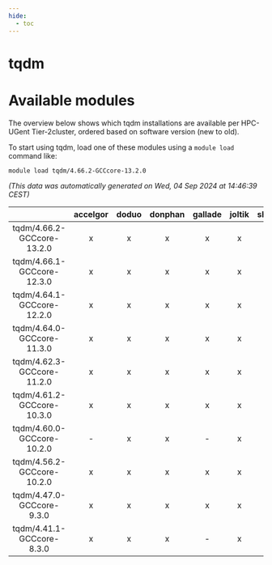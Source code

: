 ```yaml
---
hide:
  - toc
---
```


tqdm
====

# Available modules


The overview below shows which tqdm installations are available per HPC-UGent Tier-2cluster, ordered based on software version (new to old).

To start using tqdm, load one of these modules using a `module load` command like:

```shell
module load tqdm/4.66.2-GCCcore-13.2.0
```

*(This data was automatically generated on Wed, 04 Sep 2024 at 14:46:39 CEST)*  

| |accelgor|doduo|donphan|gallade|joltik|shinx|skitty|
| :---: | :---: | :---: | :---: | :---: | :---: | :---: | :---: |
|tqdm/4.66.2-GCCcore-13.2.0|x|x|x|x|x|x|x|
|tqdm/4.66.1-GCCcore-12.3.0|x|x|x|x|x|x|x|
|tqdm/4.64.1-GCCcore-12.2.0|x|x|x|x|x|x|x|
|tqdm/4.64.0-GCCcore-11.3.0|x|x|x|x|x|x|x|
|tqdm/4.62.3-GCCcore-11.2.0|x|x|x|x|x|-|x|
|tqdm/4.61.2-GCCcore-10.3.0|x|x|x|x|x|-|x|
|tqdm/4.60.0-GCCcore-10.2.0|-|x|x|-|x|-|x|
|tqdm/4.56.2-GCCcore-10.2.0|x|x|x|x|x|-|x|
|tqdm/4.47.0-GCCcore-9.3.0|x|x|x|x|x|-|x|
|tqdm/4.41.1-GCCcore-8.3.0|x|x|x|-|x|-|x|
